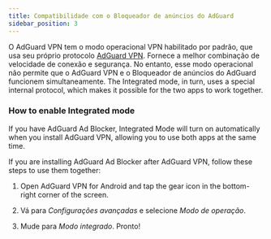 ```yaml
---
title: Compatibilidade com o Bloqueador de anúncios do AdGuard
sidebar_position: 3
---
```


O AdGuard VPN tem o modo operacional VPN habilitado por padrão, que usa seu próprio protocolo [AdGuard VPN](/general/adguard-vpn-protocol). Fornece a melhor combinação de velocidade de conexão e segurança. No entanto, esse modo operacional não permite que o AdGuard VPN e o Bloqueador de anúncios do AdGuard funcionem simultaneamente. The Integrated mode, in turn, uses a special internal protocol, which makes it possible for the two apps to work together.

### How to enable Integrated mode

If you have AdGuard Ad Blocker, Integrated Mode will turn on automatically when you install AdGuard VPN, allowing you to use both apps at the same time.

If you are installing AdGuard Ad Blocker after AdGuard VPN, follow these steps to use them together:

1. Open AdGuard VPN for Android and tap the gear icon in the bottom-right corner of the screen.

2. Vá para *Configurações avançadas* e selecione *Modo de operação*.

3. Mude para *Modo integrado*. Pronto!
